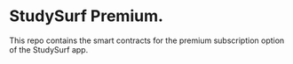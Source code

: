 # StudySurf Premium.

This repo contains the smart contracts for the premium subscription option of the StudySurf app.
